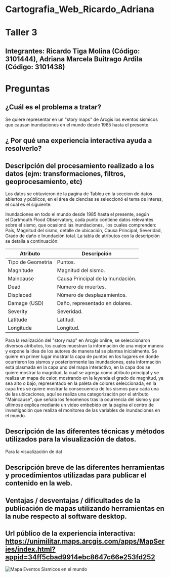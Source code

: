 # Cartografia_Web_Ricardo_Adriana

# Taller 3
## Integrantes: Ricardo Tiga Molina (Código: 3101444), Adriana Marcela Buitrago Ardila (Código: 3101438)

# Preguntas

## ¿Cuál es el problema a tratar? 

Se quiere representar en un "story maps" de Arcgis los eventos sismicos que causan inundaciones en el mundo desde 1985 hasta el presente.

## ¿ Por qué una experiencia interactiva ayuda a resolverlo?


## Descripción del procesamiento realizado a los datos (ejm: transformaciones, filtros, geoprocesamiento, etc)

Los datos se obtuvieron de la pagina de Tableu en la seccion de datos abiertos y públicos, en el área de ciencias se seleccionó el tema de interes, el cual es el siguiente:

Inundaciones en todo el mundo desde 1985 hasta el presente, según el Dartmouth Flood Observatory, cada punto contiene datos relevantes sobre el sismo, que ocasionó las inundaciones,  los cuales comprenden: País, Magnitud del sismo, detalle de ubicación, Causa Principal, Severidad, Grado de daño e Inundación total.
La tabla de atributos con la descripción se detalla a continuación: 

| Atributo| Descripción|
| ----- | ---- |
Tipo de Geometria | Puntos.
Magnitude | Magnitud del sismo.
Maincause | Causa Principal de la Inundación.
Dead | Numero de muertes.
Displaced |Número de desplazamientos. 
Damage (USD) |Daño, representado en dolares.
Severity |Severidad.
Latitude |Latitud.
Longitude |Longitud.

Para la realización del "story map" en Arcgis online, se seleccionaron diversos atributos, los cuales muestran la información de una mejor manera y expone la idea de los autores de manera tal se plantea inicialmente.
Se quiere en primer lugar mostrar la capa de puntos en los lugares en donde ocurrieron los sismos y posteriormente las inundaciones, esta información está plasmada en la capa uno del mapa interáctivo, en la capa dos se quiere mostrar la magnitud, la cual se agrega como atributo principal y se realiza un mapa de calor, mostrando en la leyenda el grado de magnitud, ya sea alto o bajo, representado en la paleta de colores seleccionada, en la capa tres se quiere mostrar la consecuencia de los sismos para cada una de las ubicaciones, aquí se realiza una categorización por el atributo  "Maincause", que señala los fenomenos tras la ocurrencia del sismo y por ultimose explica mediante un video embebido en la pagina el centro de investigación que realiza el monitorea de las variables de inundaciones en el mundo.

## Descripción de las diferentes técnicas y métodos utilizados para la visualización de datos.

Para la visualización de dat
## Descripción breve de las diferentes herramientas y procedimientos utilizadas para publicar el contenido en la web.


## Ventajas / desventajas / dificultades de la publicación de mapas utilizando herramientas en la nube respecto al software desktop.




## Url público de la experiencia interactiva: https://unimilitar.maps.arcgis.com/apps/MapSeries/index.html?appid=34ff5cbad9914ebc8647c66e253fd252

![Mapa Eventos Sísmicos en el mundo](https://github.com/adrianambuitragoa/Cartografia_Web_Ricardo_Adriana/blob/master/Mapa_Inundaciones_Ricardo_Adriana.png)

